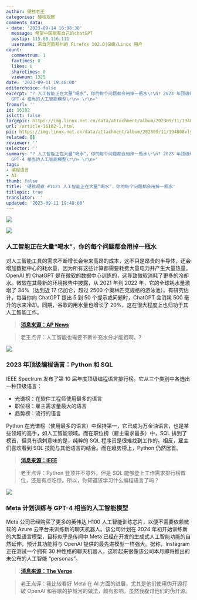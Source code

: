 ```yaml
---
author: 硬核老王
categories: 硬核观察
comments_data:
- date: '2023-09-14 16:08:38'
  message: 希望中国能有自己的chatGPT
  postip: 115.60.116.111
  username: 来自河南郑州的 Firefox 102.0|GNU/Linux 用户
count:
  commentnum: 1
  favtimes: 0
  likes: 0
  sharetimes: 0
  viewnum: 1325
date: '2023-09-11 19:48:00'
editorchoice: false
excerpt: "? 人工智能正在大量“喝水”，你的每个问题都会用掉一瓶水\r\n? 2023 年顶级编程语言：Python 和 SQL\r\n? Meta 计划训练与
  GPT-4 相当的人工智能模型\r\n» \r\n»"
fromurl: ''
id: 16182
islctt: false
largepic: https://img.linux.net.cn/data/attachment/album/202309/11/194808vly0rlwlv2vymxk2.jpg
url: /article-16182-1.html
pic: https://img.linux.net.cn/data/attachment/album/202309/11/194808vly0rlwlv2vymxk2.jpg.thumb.jpg
related: []
reviewer: ''
selector: ''
summary: "? 人工智能正在大量“喝水”，你的每个问题都会用掉一瓶水\r\n? 2023 年顶级编程语言：Python 和 SQL\r\n? Meta 计划训练与
  GPT-4 相当的人工智能模型\r\n» \r\n»"
tags:
- 编程语言
- AI
thumb: false
title: '硬核观察 #1121 人工智能正在大量“喝水”，你的每个问题都会用掉一瓶水'
titlepic: true
translator: ''
updated: '2023-09-11 19:48:00'
---
```


![](https://img.linux.net.cn/data/attachment/album/202309/11/194808vly0rlwlv2vymxk2.jpg)


![](https://img.linux.net.cn/data/attachment/album/202309/11/194817b181p278accpsx2c.jpg)


### 人工智能正在大量“喝水”，你的每个问题都会用掉一瓶水


对人工智能工具的需求不断增长会带来高昂的成本，这不只是昂贵的半导体，还会增加数据中心的耗水量，因为所有这些计算都需要耗费大量电力并产生大量热量。OpenAI 的 ChatGPT 是在微软的数据中心训练的，这导致微软消耗了更多的冷却水。微软在其最新的环境报告中披露，从 2021 年到 2022 年，它的全球耗水量激增了 34%（达到近 17 亿加仑，超过 2500 个奥林匹克规格的游泳池）。有研究估计，每当你向 ChatGPT 提出 5 到 50 个提示或问题时，ChatGPT 会消耗 500 毫升的水来冷却。同期，谷歌的用水量也增长了 20%，这在很大程度上也归功于其人工智能工作。



> 
> **[消息来源：AP News](https://apnews.com/article/chatgpt-gpt4-iowa-ai-water-consumption-microsoft-f551fde98083d17a7e8d904f8be822c4)**
> 
> 
> 



> 
> 老王点评：人工智能也需要不断补充水分才能跑啊。?
> 
> 
> 


![](https://img.linux.net.cn/data/attachment/album/202309/11/194831hm30goqrq883g33z.jpg)


### 2023 年顶级编程语言：Python 和 SQL


IEEE Spectrum 发布了第 10 届年度顶级编程语言排行榜。它从三个类别中各选出一种顶级语言：


* 光谱榜：在软件工程师使用最多的语言
* 职位榜：雇主需求量最大的语言
* 趋势榜：流行的语言


Python 在光谱榜（使用最多的语言）中保持第一，它已成为万金油语言，也是某些领域的高手，如人工智能领域。而在职位榜（雇主需求最多）中，SQL 排到了榜首，但具有讽刺意味的是，纯粹的 SQL 程序员是很难找到工作的。相反，雇主们喜欢看到 SQL 技能与其他语言的结合。而在趋势榜上，Python 仍然居首。



> 
> **[消息来源：IEEE](https://spectrum.ieee.org/the-top-programming-languages-2023)**
> 
> 
> 



> 
> 老王点评：Python 登顶并不意外，但是 SQL 能够登上工作需求排行榜首位，还是有点吃惊。所以，你知道该学习什么编程语言了吗？
> 
> 
> 


![](https://img.linux.net.cn/data/attachment/album/202309/11/194843k3aqg6t626re6e2t.jpg)


### Meta 计划训练与 GPT-4 相当的人工智能模型


Meta 公司已经购买了更多的英伟达 H100 人工智能训练芯片，以便不需要依赖微软的 Azure 云平台来训练新的聊天机器人。该公司计划在 2024 年初开始训练新的大型语言模型，目标似乎是传闻中 Meta 已经在开发的生成式人工智能功能的自然延伸，预计其功能将与 OpenAI 提供的最先进模型一样强大。据称，Instagram 正在测试一个拥有 30 种性格的聊天机器人，这听起来很像该公司本月即将推出的未公布的人工智能 “personas”。



> 
> **[消息来源：The Verge](https://www.theverge.com/2023/9/10/23867323/meta-new-ai-model-gpt-4-openai-chatbot-google-apple)**
> 
> 
> 



> 
> 老王点评：我比较看好 Meta 在 AI 方面的进展，尤其是他们使用伪开源打破 OpenAI 和谷歌的护城河的做法，颇有影响，虽然我腹诽他们的伪开源。
> 
> 
>